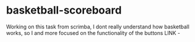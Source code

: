 # basketball-scoreboard
Working on this task from scrimba, I dont really understand how basketball works, so I and more focused on the functionality of the buttons
LINK - 
